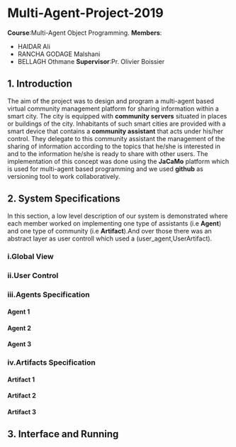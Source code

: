 # Multi-Agent-Project-2019
**Course**:Multi-Agent Object Programming.
**Members**:
* HAIDAR Ali
* RANCHA GODAGE Malshani
* BELLAGH Othmane
**Supervisor**:Pr. Olivier Boissier

## 1. Introduction

The aim of the project was to design and program a multi-agent based virtual community management platform for sharing information within a smart city. The city is equipped with **community servers** situated in places or buildings of the city.
Inhabitants of such smart cities are provided with a smart device that contains a **community assistant** that acts under his/her control. They delegate to this community assistant the management of the sharing of information according to the topics that he/she is interested in and to the information he/she is ready to share with other users.
The implementation of this concept was done using the **JaCaMo** platform which is used for multi-agent based programming and we used **github** as versioning tool to work collaboratively.

## 2. System Specifications
In this section, a low level description of our system is demonstrated where each member worked on implementing one type of assistants (i.e **Agent**) and one type of community (i.e **Artifact**).And over those there was an abstract layer as user controll which used a (user_agent,UserArtifact).

### i.Global View

### ii.User Control
### iii.Agents Specification
#### Agent 1
#### Agent 2
#### Agent 3

### iv.Artifacts Specification
#### Artifact 1
#### Artifact 2
#### Artifact 3


## 3. Interface and Running
